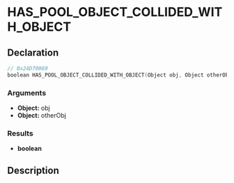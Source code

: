 # HAS_POOL_OBJECT_COLLIDED_WITH_OBJECT

## Declaration
```cpp
// 0x24D70069
boolean HAS_POOL_OBJECT_COLLIDED_WITH_OBJECT(Object obj, Object otherObj);
```

### Arguments
- **Object:** obj
- **Object:** otherObj

### Results
- **boolean**

## Description
